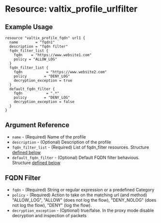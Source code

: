 # Resource: valtix_profile_urlfilter

## Example Usage

```hcl
resource "valtix_profile_fqdn" url1 {
  name        = "fqdn1"
  description = "fqdn filter"
  fqdn_filter_list {
    fqdn    = "https://www.website1.com"
    policy = "ALLOW_LOG"
  }
  fqdn_filter_list {
    fqdn           = "https://www.website2.com"
    policy        = "DENY_LOG"
    decryption_exception = true
  }
  default_fqdn_filter {
    fqdn           = ".*"
    policy        = "DENY_LOG"
    decryption_exception = false
  }
}
```

## Argument Reference

* `name` - (Required) Name of the profile
* `description` - (Optional) Description of the profile
* `fqdn_filter_list` - (Required) List of fqdn_filter resources. Structure [defined below](#fqdn-filter)
* `default_fqdn_filter` - (Optional) Default FQDN filter behavious. Structure [defined below](#fqdn-filter)


## FQDN Filter

* `fqdn` - (Required) String or regular expression or a predefined Category
* `policy` - (Required) Action to take on the matching url (and method) "ALLOW_LOG", "ALLOW" (does not log the flow), "DENY_NOLOG" (does not log the flow), "DENY" (log the flow).
* `decryption_exception` - (Optional) true/false. In the proxy mode disable decryption and inspection of packets